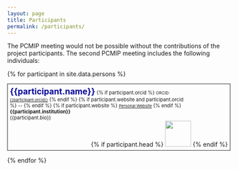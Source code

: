 ```yaml
---
layout: page
title: Participants
permalink: /participants/
---
```


<style>

.part-name {
	font-size: 1.2rem;
	color: #000099;
}

.floating-box {
    display: inline-block;
    width: 100%;
    padding-left:5px;
    padding-right:5px;
    padding-top:5px;
    padding-bottom:5px;
    border: 1px solid;  
}

.floating-box:hover{

  background:#cccccc;

}

.bio {
	float: left;
    display: inline-block;
    width: 80%;
    font-size: 0.8em;
}

.photo {
	float: right;
    display: inline-block;
}

h1:after
{
    content:' ';
    display:block;
    border:2px solid black;
}

h2:after
{
    content:' ';
    display:block;
    border:1px solid black;
}



</style>

The PCMIP meeting would not be possible without the contributions of the project participants.  The second PCMIP meeting includes the following individuals:

{% for participant in site.data.persons %}
<div class="floating-box">
	<div class="bio">
		<b class="part-name">{{participant.name}}</b>
		{% if participant.orcid %}
		<small>ORCID: <a href="https://orcid.org/{{participant.orcid}}">{{participant.orcid}}</a></small>
		{% endif %}
		{% if participant.website and participant.orcid %} -- {% endif %}
		{% if participant.website %}
		<small><a href="{{participant.website}}">Personal Website</a></small>
		{% endif %}
		<br>
		<b>{{participant.institution}}</b><br>
		{{participant.bio}}
	</div>
	<div class="photo">
		{% if participant.head %}
		<img src="{{participant.head}}" height="60">
		{% endif %}
	</div>
</div>

{% endfor %}
